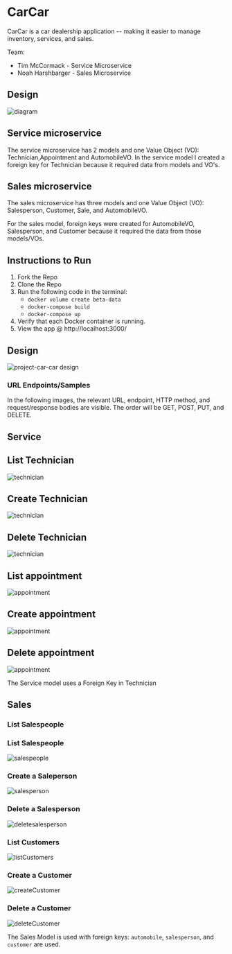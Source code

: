 # CarCar
CarCar is a car dealership application -- making it easier to manage inventory, services, and sales.

Team:

* Tim McCormack - Service Microservice
* Noah Harshbarger - Sales Microservice

## Design

![diagram](DDDDiagram.png)

## Service microservice

The service microservice has 2 models and one Value Object (VO): Technician,Appointment and AutomobileVO. In the service model I created a foreign key for Technician because it required data from models and VO's.

## Sales microservice

The sales microservice has three models and one Value Object (VO): Salesperson, Customer, Sale, and AutomobileVO.

For the sales model, foreign keys were created for AutomobileVO, Salesperson, and Customer because it required the data from those models/VOs.

## Instructions to Run

1. Fork the Repo
2. Clone the Repo
3. Run the following code in the terminal:
    - `docker volume create beta-data`
    - `docker-compose build`
    - `docker-compose up`
4. Verify that each Docker container is running.
5. View the app @ http://localhost:3000/

## Design
![project-car-car design](DDDDiagram.png)

### URL Endpoints/Samples

In the following images, the relevant URL, endpoint, HTTP method, and request/response bodies are visible. The order will be GET, POST, PUT, and DELETE.

## Service

## List Technician
![technician](Listtechnicians.jpg)
## Create Technician
![technician](Createtechnician.jpg)
## Delete Technician
![technician](Deletetechnician.jpg)
## List appointment
![appointment](Listappointment.jpg)
## Create appointment
![appointment](Createappointment.jpg)
## Delete appointment
![appointment](Deleteappointment.jpg)

The Service model uses a Foreign Key in Technician

## Sales

### List Salespeople

### List Salespeople
![salespeople](listSalespeople.png)

### Create a Saleperson
![salesperson](createSalesperson.png)

### Delete a Salesperson
![deletesalesperson](deleteSalesperson.png)

### List Customers
![listCustomers](listCustomers.png)

### Create a Customer
![createCustomer](createCustomer.png)

### Delete a Customer
![deleteCustomer](deleteCustomer.png)

The Sales Model is used with foreign keys: `automobile`, `salesperson`, and `customer` are used.
